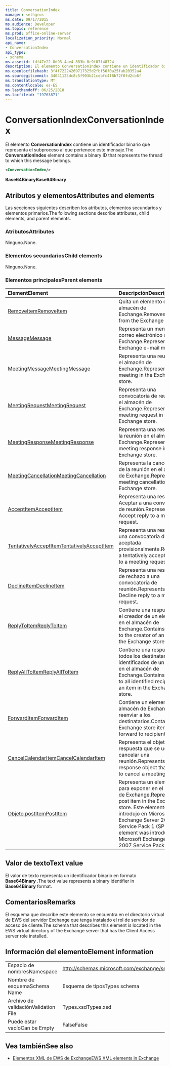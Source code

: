 ```yaml
---
title: ConversationIndex
manager: sethgros
ms.date: 09/17/2015
ms.audience: Developer
ms.topic: reference
ms.prod: office-online-server
localization_priority: Normal
api_name:
- ConversationIndex
api_type:
- schema
ms.assetid: fdf47e22-8d93-4ae4-883b-0c9f07f48724
description: El elemento ConversationIndex contiene un identificador binario que representa el subproceso al que pertenece este mensaje.
ms.openlocfilehash: 3f4f72224269717325d2fbf56f0a25fab20352a4
ms.sourcegitcommit: 34041125dc8c5f993b21cebfc4f8b72f0fd2cb6f
ms.translationtype: MT
ms.contentlocale: es-ES
ms.lasthandoff: 06/25/2018
ms.locfileid: "19763871"
---
```

# <a name="conversationindex"></a><span data-ttu-id="07f5e-103">ConversationIndex</span><span class="sxs-lookup"><span data-stu-id="07f5e-103">ConversationIndex</span></span>

<span data-ttu-id="07f5e-104">El elemento **ConversationIndex** contiene un identificador binario que representa el subproceso al que pertenece este mensaje.</span><span class="sxs-lookup"><span data-stu-id="07f5e-104">The **ConversationIndex** element contains a binary ID that represents the thread to which this message belongs.</span></span> 
  
```xml
<ConversationIndex/>
```

 <span data-ttu-id="07f5e-105">**Base64Binary**</span><span class="sxs-lookup"><span data-stu-id="07f5e-105">**Base64Binary**</span></span>
## <a name="attributes-and-elements"></a><span data-ttu-id="07f5e-106">Atributos y elementos</span><span class="sxs-lookup"><span data-stu-id="07f5e-106">Attributes and elements</span></span>

<span data-ttu-id="07f5e-107">Las secciones siguientes describen los atributos, elementos secundarios y elementos primarios.</span><span class="sxs-lookup"><span data-stu-id="07f5e-107">The following sections describe attributes, child elements, and parent elements.</span></span>
  
### <a name="attributes"></a><span data-ttu-id="07f5e-108">Atributos</span><span class="sxs-lookup"><span data-stu-id="07f5e-108">Attributes</span></span>

<span data-ttu-id="07f5e-109">Ninguno.</span><span class="sxs-lookup"><span data-stu-id="07f5e-109">None.</span></span>
  
### <a name="child-elements"></a><span data-ttu-id="07f5e-110">Elementos secundarios</span><span class="sxs-lookup"><span data-stu-id="07f5e-110">Child elements</span></span>

<span data-ttu-id="07f5e-111">Ninguno.</span><span class="sxs-lookup"><span data-stu-id="07f5e-111">None.</span></span>
  
### <a name="parent-elements"></a><span data-ttu-id="07f5e-112">Elementos principales</span><span class="sxs-lookup"><span data-stu-id="07f5e-112">Parent elements</span></span>

|<span data-ttu-id="07f5e-113">**Element**</span><span class="sxs-lookup"><span data-stu-id="07f5e-113">**Element**</span></span>|<span data-ttu-id="07f5e-114">**Descripción**</span><span class="sxs-lookup"><span data-stu-id="07f5e-114">**Description**</span></span>|
|:-----|:-----|
|[<span data-ttu-id="07f5e-115">RemoveItem</span><span class="sxs-lookup"><span data-stu-id="07f5e-115">RemoveItem</span></span>](removeitem.md) <br/> |<span data-ttu-id="07f5e-116">Quita un elemento desde el almacén de Exchange.</span><span class="sxs-lookup"><span data-stu-id="07f5e-116">Removes an item from the Exchange store.</span></span>  <br/> |
|[<span data-ttu-id="07f5e-117">Message</span><span class="sxs-lookup"><span data-stu-id="07f5e-117">Message</span></span>](message-ex15websvcsotherref.md) <br/> |<span data-ttu-id="07f5e-118">Representa un mensaje de correo electrónico de Exchange.</span><span class="sxs-lookup"><span data-stu-id="07f5e-118">Represents an Exchange e-mail message.</span></span>  <br/> |
|[<span data-ttu-id="07f5e-119">MeetingMessage</span><span class="sxs-lookup"><span data-stu-id="07f5e-119">MeetingMessage</span></span>](meetingmessage.md) <br/> |<span data-ttu-id="07f5e-120">Representa una reunión en el almacén de Exchange.</span><span class="sxs-lookup"><span data-stu-id="07f5e-120">Represents a meeting in the Exchange store.</span></span>  <br/> |
|[<span data-ttu-id="07f5e-121">MeetingRequest</span><span class="sxs-lookup"><span data-stu-id="07f5e-121">MeetingRequest</span></span>](meetingrequest.md) <br/> |<span data-ttu-id="07f5e-122">Representa una convocatoria de reunión en el almacén de Exchange.</span><span class="sxs-lookup"><span data-stu-id="07f5e-122">Represents a meeting request in the Exchange store.</span></span>  <br/> |
|[<span data-ttu-id="07f5e-123">MeetingResponse</span><span class="sxs-lookup"><span data-stu-id="07f5e-123">MeetingResponse</span></span>](meetingresponse.md) <br/> |<span data-ttu-id="07f5e-124">Representa una respuesta a la reunión en el almacén de Exchange.</span><span class="sxs-lookup"><span data-stu-id="07f5e-124">Represents a meeting response in the Exchange store.</span></span>  <br/> |
|[<span data-ttu-id="07f5e-125">MeetingCancellation</span><span class="sxs-lookup"><span data-stu-id="07f5e-125">MeetingCancellation</span></span>](meetingcancellation.md) <br/> |<span data-ttu-id="07f5e-126">Representa la cancelación de la reunión en el almacén de Exchange.</span><span class="sxs-lookup"><span data-stu-id="07f5e-126">Represents a meeting cancellation in the Exchange store.</span></span>  <br/> |
|[<span data-ttu-id="07f5e-127">AcceptItem</span><span class="sxs-lookup"><span data-stu-id="07f5e-127">AcceptItem</span></span>](acceptitem.md) <br/> |<span data-ttu-id="07f5e-128">Representa una respuesta a Aceptar a una convocatoria de reunión.</span><span class="sxs-lookup"><span data-stu-id="07f5e-128">Represents an Accept reply to a meeting request.</span></span>  <br/> |
|[<span data-ttu-id="07f5e-129">TentativelyAcceptItem</span><span class="sxs-lookup"><span data-stu-id="07f5e-129">TentativelyAcceptItem</span></span>](tentativelyacceptitem.md) <br/> |<span data-ttu-id="07f5e-130">Representa una respuesta a una convocatoria de reunión aceptada provisionalmente.</span><span class="sxs-lookup"><span data-stu-id="07f5e-130">Represents a tentatively accepted reply to a meeting request.</span></span>  <br/> |
|[<span data-ttu-id="07f5e-131">DeclineItem</span><span class="sxs-lookup"><span data-stu-id="07f5e-131">DeclineItem</span></span>](declineitem.md) <br/> |<span data-ttu-id="07f5e-132">Representa una respuesta de rechazo a una convocatoria de reunión.</span><span class="sxs-lookup"><span data-stu-id="07f5e-132">Represents a Decline reply to a meeting request.</span></span>  <br/> |
|[<span data-ttu-id="07f5e-133">ReplyToItem</span><span class="sxs-lookup"><span data-stu-id="07f5e-133">ReplyToItem</span></span>](replytoitem.md) <br/> |<span data-ttu-id="07f5e-134">Contiene una respuesta para el creador de un elemento en el almacén de Exchange.</span><span class="sxs-lookup"><span data-stu-id="07f5e-134">Contains a reply to the creator of an item in the Exchange store.</span></span>  <br/> |
|[<span data-ttu-id="07f5e-135">ReplyAllToItem</span><span class="sxs-lookup"><span data-stu-id="07f5e-135">ReplyAllToItem</span></span>](replyalltoitem.md) <br/> |<span data-ttu-id="07f5e-136">Contiene una respuesta para todos los destinatarios identificados de un elemento en el almacén de Exchange.</span><span class="sxs-lookup"><span data-stu-id="07f5e-136">Contains a reply to all identified recipients of an item in the Exchange store.</span></span>  <br/> |
|[<span data-ttu-id="07f5e-137">ForwardItem</span><span class="sxs-lookup"><span data-stu-id="07f5e-137">ForwardItem</span></span>](forwarditem.md) <br/> |<span data-ttu-id="07f5e-138">Contiene un elemento del almacén de Exchange reenviar a los destinatarios.</span><span class="sxs-lookup"><span data-stu-id="07f5e-138">Contains an Exchange store item to forward to recipients.</span></span>  <br/> |
|[<span data-ttu-id="07f5e-139">CancelCalendarItem</span><span class="sxs-lookup"><span data-stu-id="07f5e-139">CancelCalendarItem</span></span>](cancelcalendaritem.md) <br/> |<span data-ttu-id="07f5e-140">Representa el objeto de respuesta que se usa para cancelar una reunión.</span><span class="sxs-lookup"><span data-stu-id="07f5e-140">Represents the response object that is used to cancel a meeting.</span></span>  <br/> |
|[<span data-ttu-id="07f5e-141">Objeto postItem</span><span class="sxs-lookup"><span data-stu-id="07f5e-141">PostItem</span></span>](postitem.md) <br/> |<span data-ttu-id="07f5e-142">Representa un elemento para exponer en el almacén de Exchange.</span><span class="sxs-lookup"><span data-stu-id="07f5e-142">Represents a post item in the Exchange store.</span></span> <span data-ttu-id="07f5e-143">Este elemento se introdujo en Microsoft Exchange Server 2007 Service Pack 1 (SP1).</span><span class="sxs-lookup"><span data-stu-id="07f5e-143">This element was introduced in Microsoft Exchange Server 2007 Service Pack 1 (SP1).</span></span>  <br/> |
   
## <a name="text-value"></a><span data-ttu-id="07f5e-144">Valor de texto</span><span class="sxs-lookup"><span data-stu-id="07f5e-144">Text value</span></span>

<span data-ttu-id="07f5e-145">El valor de texto representa un identificador binario en formato **Base64Binary** .</span><span class="sxs-lookup"><span data-stu-id="07f5e-145">The text value represents a binary identifier in **Base64Binary** format.</span></span> 
  
## <a name="remarks"></a><span data-ttu-id="07f5e-146">Comentarios</span><span class="sxs-lookup"><span data-stu-id="07f5e-146">Remarks</span></span>

<span data-ttu-id="07f5e-147">El esquema que describe este elemento se encuentra en el directorio virtual de EWS del servidor Exchange que tenga instalado el rol de servidor de acceso de cliente.</span><span class="sxs-lookup"><span data-stu-id="07f5e-147">The schema that describes this element is located in the EWS virtual directory of the Exchange server that has the Client Access server role installed.</span></span>
  
## <a name="element-information"></a><span data-ttu-id="07f5e-148">Información del elemento</span><span class="sxs-lookup"><span data-stu-id="07f5e-148">Element information</span></span>

|||
|:-----|:-----|
|<span data-ttu-id="07f5e-149">Espacio de nombres</span><span class="sxs-lookup"><span data-stu-id="07f5e-149">Namespace</span></span>  <br/> |http://schemas.microsoft.com/exchange/services/2006/types  <br/> |
|<span data-ttu-id="07f5e-150">Nombre de esquema</span><span class="sxs-lookup"><span data-stu-id="07f5e-150">Schema Name</span></span>  <br/> |<span data-ttu-id="07f5e-151">Esquema de tipos</span><span class="sxs-lookup"><span data-stu-id="07f5e-151">Types schema</span></span>  <br/> |
|<span data-ttu-id="07f5e-152">Archivo de validación</span><span class="sxs-lookup"><span data-stu-id="07f5e-152">Validation File</span></span>  <br/> |<span data-ttu-id="07f5e-153">Types.xsd</span><span class="sxs-lookup"><span data-stu-id="07f5e-153">Types.xsd</span></span>  <br/> |
|<span data-ttu-id="07f5e-154">Puede estar vacío</span><span class="sxs-lookup"><span data-stu-id="07f5e-154">Can be Empty</span></span>  <br/> |<span data-ttu-id="07f5e-155">False</span><span class="sxs-lookup"><span data-stu-id="07f5e-155">False</span></span>  <br/> |
   
## <a name="see-also"></a><span data-ttu-id="07f5e-156">Vea también</span><span class="sxs-lookup"><span data-stu-id="07f5e-156">See also</span></span>



- [<span data-ttu-id="07f5e-157">Elementos XML de EWS de Exchange</span><span class="sxs-lookup"><span data-stu-id="07f5e-157">EWS XML elements in Exchange</span></span>](ews-xml-elements-in-exchange.md)

